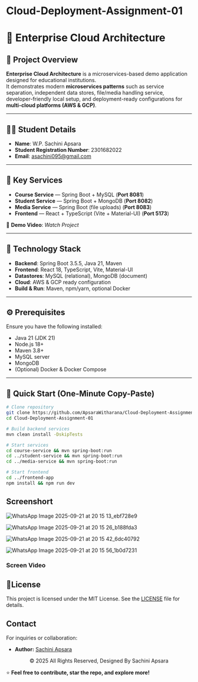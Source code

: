 # Cloud-Deployment-Assignment-01

# 📘 Enterprise Cloud Architecture

## 🚀 Project Overview  
**Enterprise Cloud Architecture** is a microservices-based demo application designed for educational institutions.  
It demonstrates modern **microservices patterns** such as service separation, independent data stores, file/media handling service, developer-friendly local setup, and deployment-ready configurations for **multi-cloud platforms (AWS & GCP)**.

---

## 👩‍🎓 Student Details  
- **Name**: W.P. Sachini Apsara  
- **Student Registration Number**: 2301682022  
- **Email**: asachini095@gmail.com  

---

## 🔑 Key Services  

- **Course Service** — Spring Boot + MySQL (**Port 8081**)  
- **Student Service** — Spring Boot + MongoDB (**Port 8082**)  
- **Media Service** — Spring Boot (file uploads) (**Port 8083**)  
- **Frontend** — React + TypeScript (Vite + Material-UI) (**Port 5173**)  

🎥 **Demo Video**: *Watch Project*  

---

## 🧰 Technology Stack  

- **Backend**: Spring Boot 3.5.5, Java 21, Maven  
- **Frontend**: React 18, TypeScript, Vite, Material-UI  
- **Datastores**: MySQL (relational), MongoDB (document)  
- **Cloud**: AWS & GCP ready configuration  
- **Build & Run**: Maven, npm/yarn, optional Docker  

---

## ⚙️ Prerequisites  

Ensure you have the following installed:  
- Java 21 (JDK 21)  
- Node.js 18+  
- Maven 3.8+  
- MySQL server  
- MongoDB  
- (Optional) Docker & Docker Compose  

---

## 📝 Quick Start (One-Minute Copy-Paste)  

```bash
# Clone repository
git clone https://github.com/ApsaraWitharana/Cloud-Deployment-Assignment-01.git
cd Cloud-Deployment-Assignment-01

# Build backend services
mvn clean install -DskipTests

# Start services
cd course-service && mvn spring-boot:run
cd ../student-service && mvn spring-boot:run
cd ../media-service && mvn spring-boot:run

# Start frontend
cd ../frontend-app
npm install && npm run dev
```

## Screenshort

![WhatsApp Image 2025-09-21 at 20 15 13_ebf728e9](https://github.com/user-attachments/assets/c3463b01-1151-4596-b27a-053ab1d54e22)

![WhatsApp Image 2025-09-21 at 20 15 26_b188fda3](https://github.com/user-attachments/assets/3fd66293-0949-40e2-a107-ce0fddbd5130)

![WhatsApp Image 2025-09-21 at 20 15 42_6dc40792](https://github.com/user-attachments/assets/02269020-2750-40f1-8556-4fddb93c088c)

![WhatsApp Image 2025-09-21 at 20 15 56_1b0d7231](https://github.com/user-attachments/assets/be35ee26-5c93-448c-9d59-d3b0c19622e0)

### Screen Video


## 💜License

This project is licensed under the MIT License. See the [LICENSE](LICENSE) file for details.

## Contact

For inquiries or collaboration:
- **Author:** [Sachini Apsara](https://github.com/ApsaraWitharana)
  
<div align="center">
    © 2025 All Rights Reserved, Designed By Sachini Apsara
</div>

⭐ **Feel free to contribute, star the repo, and explore more!**
